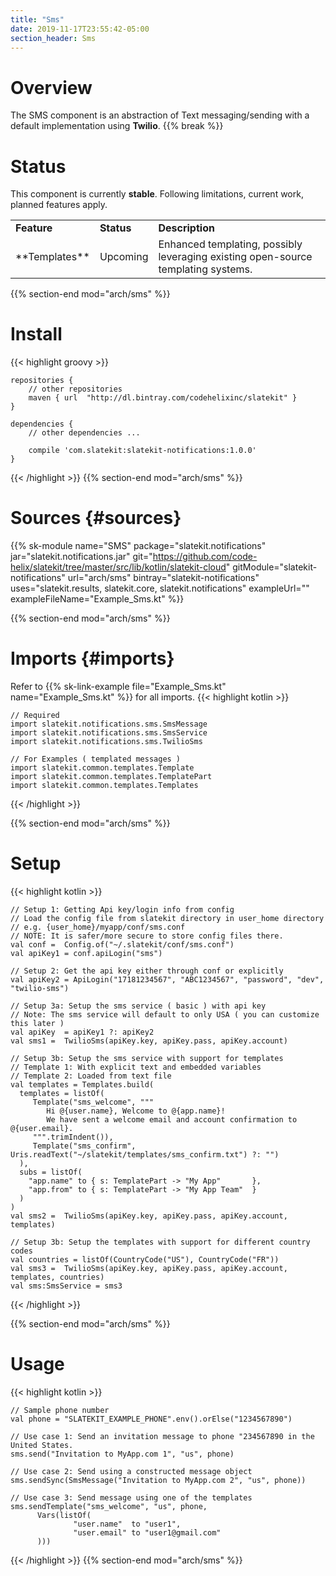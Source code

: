 ```yaml
---
title: "Sms"
date: 2019-11-17T23:55:42-05:00
section_header: Sms
---
```


# Overview
The SMS component is an abstraction of Text messaging/sending with a default implementation using **Twilio**. 
{{% break %}}


# Status
This component is currently **stable**. Following limitations, current work, planned features apply.
<table class="table table-bordered table-striped">
    <tr>
        <td><strong>Feature</strong></td>
        <td><strong>Status</strong></td>
        <td><strong>Description</strong></td>
    </tr>
    <tr>
        <td>**Templates**</td>
        <td>Upcoming</td>
        <td>Enhanced templating, possibly leveraging existing open-source templating systems.</td>
    </tr>
</table>
{{% section-end mod="arch/sms" %}}

# Install
{{< highlight groovy >}}

    repositories {
        // other repositories
        maven { url  "http://dl.bintray.com/codehelixinc/slatekit" }
    }

    dependencies {
        // other dependencies ...

        compile 'com.slatekit:slatekit-notifications:1.0.0'
    }

{{< /highlight >}}
{{% section-end mod="arch/sms" %}}

# Sources {#sources}
{{% sk-module 
    name="SMS"
    package="slatekit.notifications"
    jar="slatekit.notifications.jar"
    git="https://github.com/code-helix/slatekit/tree/master/src/lib/kotlin/slatekit-cloud"
    gitModule="slatekit-notifications"
    url="arch/sms"
    bintray="slatekit-notifications"
    uses="slatekit.results, slatekit.core, slatekit.notifications"
    exampleUrl=""
    exampleFileName="Example_Sms.kt"
%}}

{{% section-end mod="arch/sms" %}}

# Imports {#imports}
Refer to {{% sk-link-example file="Example_Sms.kt" name="Example_Sms.kt" %}} for all imports.
{{< highlight kotlin >}}
         
    // Required
    import slatekit.notifications.sms.SmsMessage
    import slatekit.notifications.sms.SmsService
    import slatekit.notifications.sms.TwilioSms

    // For Examples ( templated messages )
    import slatekit.common.templates.Template
    import slatekit.common.templates.TemplatePart
    import slatekit.common.templates.Templates
     
{{< /highlight >}}

{{% section-end mod="arch/sms" %}}

# Setup
{{< highlight kotlin >}}
        
    // Setup 1: Getting Api key/login info from config
    // Load the config file from slatekit directory in user_home directory
    // e.g. {user_home}/myapp/conf/sms.conf
    // NOTE: It is safer/more secure to store config files there.
    val conf =  Config.of("~/.slatekit/conf/sms.conf")
    val apiKey1 = conf.apiLogin("sms")

    // Setup 2: Get the api key either through conf or explicitly
    val apiKey2 = ApiLogin("17181234567", "ABC1234567", "password", "dev", "twilio-sms")

    // Setup 3a: Setup the sms service ( basic ) with api key
    // Note: The sms service will default to only USA ( you can customize this later )
    val apiKey  = apiKey1 ?: apiKey2
    val sms1 =  TwilioSms(apiKey.key, apiKey.pass, apiKey.account)

    // Setup 3b: Setup the sms service with support for templates
    // Template 1: With explicit text and embedded variables
    // Template 2: Loaded from text file 
    val templates = Templates.build(
      templates = listOf(
         Template("sms_welcome", """
            Hi @{user.name}, Welcome to @{app.name}!
            We have sent a welcome email and account confirmation to @{user.email}.
         """.trimIndent()),
         Template("sms_confirm", Uris.readText("~/slatekit/templates/sms_confirm.txt") ?: "")
      ),
      subs = listOf(
        "app.name" to { s: TemplatePart -> "My App"       },
        "app.from" to { s: TemplatePart -> "My App Team"  }
      )
    )
    val sms2 =  TwilioSms(apiKey.key, apiKey.pass, apiKey.account, templates)

    // Setup 3b: Setup the templates with support for different country codes
    val countries = listOf(CountryCode("US"), CountryCode("FR"))
    val sms3 =  TwilioSms(apiKey.key, apiKey.pass, apiKey.account, templates, countries)
    val sms:SmsService = sms3

{{< /highlight >}}

{{% section-end mod="arch/sms" %}}

# Usage
{{< highlight kotlin >}}
        
    // Sample phone number
    val phone = "SLATEKIT_EXAMPLE_PHONE".env().orElse("1234567890")

    // Use case 1: Send an invitation message to phone "234567890 in the United States.
    sms.send("Invitation to MyApp.com 1", "us", phone)

    // Use case 2: Send using a constructed message object
    sms.sendSync(SmsMessage("Invitation to MyApp.com 2", "us", phone))

    // Use case 3: Send message using one of the templates
    sms.sendTemplate("sms_welcome", "us", phone,
          Vars(listOf(
                  "user.name"  to "user1",
                  "user.email" to "user1@gmail.com"
          )))

{{< /highlight >}}
{{% section-end mod="arch/sms" %}}

<script>
    var archComponent = {
        name: "SMS",
        page: "arch/sms",
        icon: "assets/media/img/white/mobile.png",
        menu: {
            mode: "normal",
            useTemplate:true,
            sections: [
                {
                    name: "Guide",
                    items: [
                        { name:"Imports" , anchor: "#imports" },
                        { name:"Setup" , anchor: "#setup" },
                        { name:"Usage" , anchor: "#usage"  }
                    ]
                }
            ]
        }
    };

    function setupArchComponent() {
        buildArchComponent(archComponent);
    }
</script>




